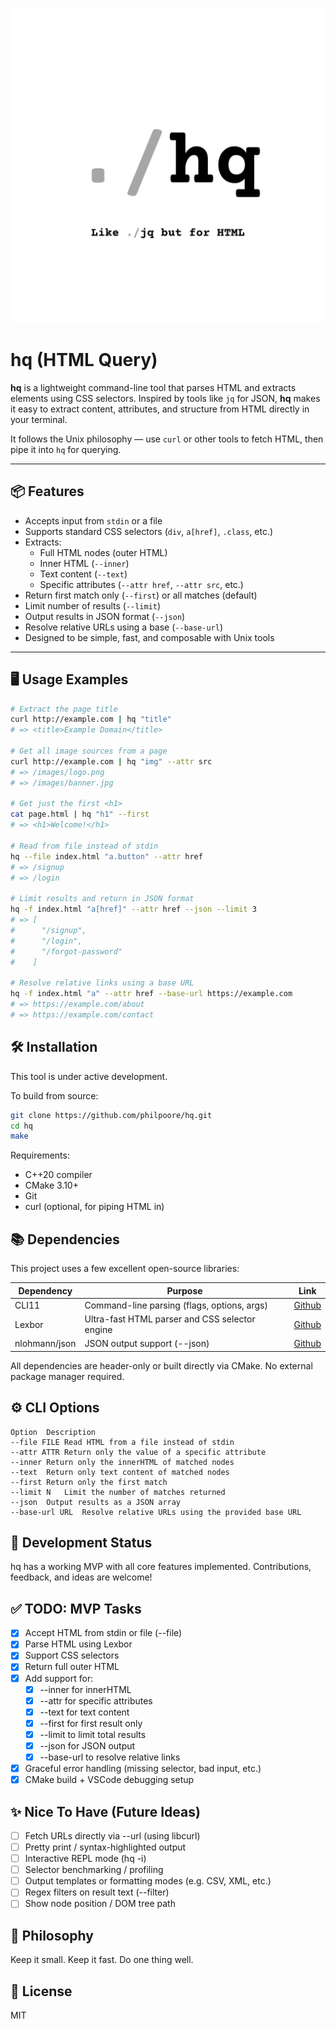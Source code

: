 ![hq logo](docs/hq.png "HQ Logo")

# hq (HTML Query)

**hq** is a lightweight command-line tool that parses HTML and extracts elements using CSS selectors. Inspired by tools like `jq` for JSON, **hq** makes it easy to extract content, attributes, and structure from HTML directly in your terminal.

It follows the Unix philosophy — use `curl` or other tools to fetch HTML, then pipe it into `hq` for querying.

---

## 📦 Features

- Accepts input from `stdin` or a file
- Supports standard CSS selectors (`div`, `a[href]`, `.class`, etc.)
- Extracts:
  - Full HTML nodes (outer HTML)
  - Inner HTML (`--inner`)
  - Text content (`--text`)
  - Specific attributes (`--attr href`, `--attr src`, etc.)
- Return first match only (`--first`) or all matches (default)
- Limit number of results (`--limit`)
- Output results in JSON format (`--json`)
- Resolve relative URLs using a base (`--base-url`)
- Designed to be simple, fast, and composable with Unix tools

---

## 🖥️ Usage Examples

```bash
# Extract the page title
curl http://example.com | hq "title"
# => <title>Example Domain</title>

# Get all image sources from a page
curl http://example.com | hq "img" --attr src
# => /images/logo.png
# => /images/banner.jpg

# Get just the first <h1>
cat page.html | hq "h1" --first
# => <h1>Welcome!</h1>

# Read from file instead of stdin
hq --file index.html "a.button" --attr href
# => /signup
# => /login

# Limit results and return in JSON format
hq -f index.html "a[href]" --attr href --json --limit 3
# => [
#      "/signup",
#      "/login",
#      "/forgot-password"
#    ]

# Resolve relative links using a base URL
hq -f index.html "a" --attr href --base-url https://example.com
# => https://example.com/about
# => https://example.com/contact
```

## 🛠 Installation
This tool is under active development.

To build from source:
```bash
git clone https://github.com/philpoore/hq.git
cd hq
make
```
Requirements:
- C++20 compiler
- CMake 3.10+
- Git
- curl (optional, for piping HTML in)

## 📚 Dependencies
This project uses a few excellent open-source libraries:

| Dependency | Purpose | Link
| ---------- | ------- | -------- |
| CLI11 | Command-line parsing (flags, options, args) | [Github](https://cliutils.github.io/CLI11) |
| Lexbor | Ultra-fast HTML parser and CSS selector engine | [Github](https://github.com/lexbor/lexbor) |
| nlohmann/json	| JSON output support (--json) | [Github](https://github.com/nlohmann/json)|


All dependencies are header-only or built directly via CMake. No external package manager required.

## ⚙️ CLI Options
```
Option	Description
--file FILE	Read HTML from a file instead of stdin
--attr ATTR	Return only the value of a specific attribute
--inner	Return only the innerHTML of matched nodes
--text	Return only text content of matched nodes
--first	Return only the first match
--limit N	Limit the number of matches returned
--json	Output results as a JSON array
--base-url URL	Resolve relative URLs using the provided base URL
```

## 🧪 Development Status
hq has a working MVP with all core features implemented. Contributions, feedback, and ideas are welcome!

## ✅ TODO: MVP Tasks
- [x] Accept HTML from stdin or file (--file)
- [x] Parse HTML using Lexbor
- [x] Support CSS selectors
- [x] Return full outer HTML
- [x] Add support for:
  - [x] --inner for innerHTML
  - [x] --attr for specific attributes
  - [x] --text for text content
  - [x] --first for first result only
  - [x] --limit to limit total results
  - [x] --json for JSON output
  - [x] --base-url to resolve relative links
- [x] Graceful error handling (missing selector, bad input, etc.)
- [x] CMake build + VSCode debugging setup

## ✨ Nice To Have (Future Ideas)
- [ ] Fetch URLs directly via --url (using libcurl)
- [ ] Pretty print / syntax-highlighted output
- [ ] Interactive REPL mode (hq -i)
- [ ] Selector benchmarking / profiling
- [ ] Output templates or formatting modes (e.g. CSV, XML, etc.)
- [ ] Regex filters on result text (--filter)
- [ ] Show node position / DOM tree path

## 🧠 Philosophy
Keep it small.
Keep it fast.
Do one thing well.

## 📄 License
MIT